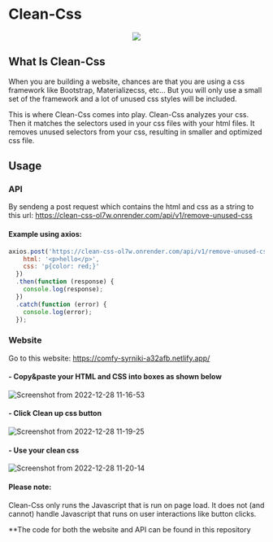 # Clean-Css

<p align="center">
  <img src="https://user-images.githubusercontent.com/61546383/209775850-3f0f2760-2c58-45fa-8a60-b019afcc8fc0.png">
</p>


## What Is Clean-Css
When you are building a website, chances are that you are using a css framework like Bootstrap, Materializecss, etc... But you will only use a small set of the framework and a lot of unused css styles will be included.

This is where Clean-Css comes into play. Clean-Css analyzes your css. Then it matches the selectors used in your css files with your html files. It removes unused selectors from your css, resulting in smaller and optimized css file.

## Usage
### API
By sendeng a post request which contains the html and css as a string to this url:   https://clean-css-ol7w.onrender.com/api/v1/remove-unused-css     
#### Example using axios:
```js
axios.post('https://clean-css-ol7w.onrender.com/api/v1/remove-unused-css', {
    html: '<p>hello</p>',
    css: 'p{color: red;}'
  })
  .then(function (response) {
    console.log(response);
  })
  .catch(function (error) {
    console.log(error);
  });
```
### Website
Go to this website:  https://comfy-syrniki-a32afb.netlify.app/
#### - Copy&paste your HTML and CSS into boxes as shown below
![Screenshot from 2022-12-28 11-16-53](https://user-images.githubusercontent.com/61546383/209780982-5fe044d2-1e86-4b34-9407-03280a2a92e5.png)

#### - Click Clean up css button 

![Screenshot from 2022-12-28 11-19-25](https://user-images.githubusercontent.com/61546383/209781483-ff239038-915b-48dd-9b8c-cb13ef5986de.png)
 
#### - Use your clean css
![Screenshot from 2022-12-28 11-20-14](https://user-images.githubusercontent.com/61546383/209781549-1b481f37-96ad-4d5e-bb2d-e99ac1a66b3f.png)

#### Please note: 
 Clean-Css only runs the Javascript that is run on page load. It does not (and cannot) handle Javascript that runs on user interactions like button clicks.
  
  
 **The code for both the website and API can be found in this repository
